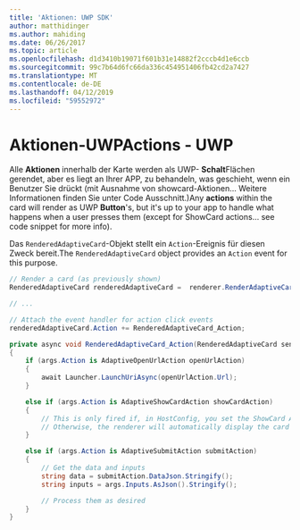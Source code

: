 ```yaml
---
title: 'Aktionen: UWP SDK'
author: matthidinger
ms.author: mahiding
ms.date: 06/26/2017
ms.topic: article
ms.openlocfilehash: d1d3410b19071f601b31e14882f2cccb4d1e6ccb
ms.sourcegitcommit: 99c7b64d6fc66da336c454951406fb42cd2a7427
ms.translationtype: MT
ms.contentlocale: de-DE
ms.lasthandoff: 04/12/2019
ms.locfileid: "59552972"
---
```

# <a name="actions---uwp"></a><span data-ttu-id="2140b-102">Aktionen-UWP</span><span class="sxs-lookup"><span data-stu-id="2140b-102">Actions - UWP</span></span>

<span data-ttu-id="2140b-103">Alle **Aktionen** innerhalb der Karte werden als UWP- **Schalt**Flächen gerendet, aber es liegt an Ihrer APP, zu behandeln, was geschieht, wenn ein Benutzer Sie drückt (mit Ausnahme von showcard-Aktionen... Weitere Informationen finden Sie unter Code Ausschnitt.)</span><span class="sxs-lookup"><span data-stu-id="2140b-103">Any **actions** within the card will render as UWP **Button**'s, but it's up to your app to handle what happens when a user presses them (except for ShowCard actions... see code snippet for more info).</span></span>

<span data-ttu-id="2140b-104">Das `RenderedAdaptiveCard`-Objekt stellt ein `Action`-Ereignis für diesen Zweck bereit.</span><span class="sxs-lookup"><span data-stu-id="2140b-104">The `RenderedAdaptiveCard` object provides an `Action` event for this purpose.</span></span>

```csharp
// Render a card (as previously shown)
RenderedAdaptiveCard renderedAdaptiveCard =  renderer.RenderAdaptiveCard(card);

// ...

// Attach the event handler for action click events
renderedAdaptiveCard.Action += RenderedAdaptiveCard_Action;

private async void RenderedAdaptiveCard_Action(RenderedAdaptiveCard sender, AdaptiveActionEventArgs args)
{
    if (args.Action is AdaptiveOpenUrlAction openUrlAction)
    {
        await Launcher.LaunchUriAsync(openUrlAction.Url);
    }

    else if (args.Action is AdaptiveShowCardAction showCardAction)
    {
        // This is only fired if, in HostConfig, you set the ShowCard ActionMode to Popup.
        // Otherwise, the renderer will automatically display the card inline without firing this event.
    }

    else if (args.Action is AdaptiveSubmitAction submitAction)
    {
        // Get the data and inputs
        string data = submitAction.DataJson.Stringify();
        string inputs = args.Inputs.AsJson().Stringify();

        // Process them as desired
    }
}
```
